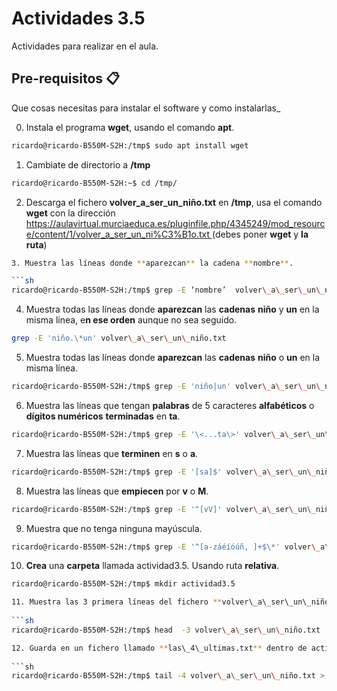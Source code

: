 # Actividades 3.5
Actividades para realizar en el aula.

## Pre-requisitos 📋

Que cosas necesitas para instalar el software y como instalarlas_

0. Instala el programa **wget**, usando el comando **apt**.
    
```sh
ricardo@ricardo-B550M-S2H:/tmp$ sudo apt install wget

```
    
1. Cambiate de directorio a **/tmp**
```sh
ricardo@ricardo-B550M-S2H:~$ cd /tmp/
```
    
2. Descarga el fichero **volver_a_ser_un_niño.txt** en **/tmp**, usa el comando **wget** con la dirección [https://aulavirtual.murciaeduca.es/pluginfile.php/4345249/mod_resource/content/1/volver_a_ser_un_ni%C3%B1o.txt ](https://aulavirtual.murciaeduca.es/pluginfile.php/4345249/mod_resource/content/1/volver_a_ser_un_niño.txt%20wget) (debes poner **wget** y **la ruta**)
     
```sh   
3. Muestra las líneas donde **aparezcan** la cadena **nombre**.

```sh
ricardo@ricardo-B550M-S2H:/tmp$ grep -E ‘nombre’  volver\_a\_ser\_un\_niño.txt
```

4. Muestra todas las líneas donde **aparezcan** las **cadenas** **niño** y **un** en la misma línea, e**n ese orden** aunque no sea seguido.
    
```sh
grep -E 'niño.\*un' volver\_a\_ser\_un\_niño.txt
```
    
5. Muestra todas las líneas donde **aparezcan** las **cadenas** **niño** o **un** en la misma línea.
    
```sh
ricardo@ricardo-B550M-S2H:/tmp$ grep -E 'niño|un' volver\_a\_ser\_un\_niño.txt
```
    
6. Muestra las líneas que tengan **palabras** de 5 caracteres **alfabéticos** o **dígitos numéricos** **terminadas** en **ta**.
    
```sh
ricardo@ricardo-B550M-S2H:/tmp$ grep -E '\<...ta\>' volver\_a\_ser\_un\_niño.txt
```
    
7. Muestra las líneas que **terminen** en **s** o **a**.
    
```sh
ricardo@ricardo-B550M-S2H:/tmp$ grep -E '[sa]$' volver\_a\_ser\_un\_niño.txt
```
    
8. Muestra las  líneas que **empiecen** por **v** o **M**.
    
```sh
ricardo@ricardo-B550M-S2H:/tmp$ grep -E '^[vV]' volver\_a\_ser\_un\_niño.txt
```
    
9. Muestra  que no tenga ninguna mayúscula.
    
```sh
ricardo@ricardo-B550M-S2H:/tmp$ grep -E '^[a-záéíóúñ, ]+$\*' volver\_a\_ser\_un\_niño.txt
```
    
10. **Crea** una **carpeta** llamada actividad3.5. Usando ruta **relativa**.
    
```sh
ricardo@ricardo-B550M-S2H:/tmp$ mkdir actividad3.5

11. Muestra las 3 primera líneas del fichero **volver\_a\_ser\_un\_niño.txt**
    
```sh
ricardo@ricardo-B550M-S2H:/tmp$ head  -3 volver\_a\_ser\_un\_niño.txt

12. Guarda en un fichero llamado **las\_4\_ultimas.txt** dentro de activiad3.5, las **4 últimas líneas** del fichero **fichero volver\_a\_ser\_un\_niño.txt.**
    
```sh
ricardo@ricardo-B550M-S2H:/tmp$ tail -4 volver\_a\_ser\_un\_niño.txt > actividad3.5/las\_4\_ultimas.txt
